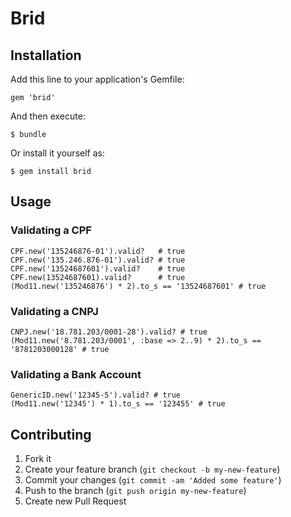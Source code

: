 # Brid


## Installation

Add this line to your application's Gemfile:

    gem 'brid'

And then execute:

    $ bundle

Or install it yourself as:

    $ gem install brid

## Usage

### Validating a CPF

    CPF.new('135246876-01').valid?   # true
    CPF.new('135.246.876-01').valid? # true
    CPF.new('13524687601').valid?    # true
    CPF.new(13524687601).valid?      # true
    (Mod11.new('135246876') * 2).to_s == '13524687601' # true

### Validating a CNPJ

    CNPJ.new('18.781.203/0001-28').valid? # true
    (Mod11.new('8.781.203/0001', :base => 2..9) * 2).to_s == '8781203000128' # true
    
### Validating a Bank Account

    GenericID.new('12345-5').valid? # true
    (Mod11.new('12345') * 1).to_s == '123455' # true

## Contributing

1. Fork it
2. Create your feature branch (`git checkout -b my-new-feature`)
3. Commit your changes (`git commit -am 'Added some feature'`)
4. Push to the branch (`git push origin my-new-feature`)
5. Create new Pull Request
